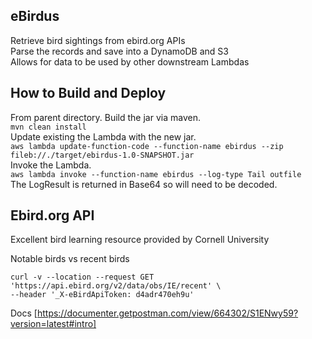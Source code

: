 ## eBirdus
Retrieve bird sightings from ebird.org APIs  
Parse the records and save into a DynamoDB and S3  
Allows for data to be used by other downstream Lambdas
 

## How to Build and Deploy
From parent directory. Build the jar via maven.  
`mvn clean install`  
Update existing the Lambda with the new jar.  
`aws lambda update-function-code --function-name ebirdus --zip fileb://./target/ebirdus-1.0-SNAPSHOT.jar`  
Invoke the Lambda.  
`aws lambda invoke --function-name ebirdus --log-type Tail outfile`  
The LogResult is returned in Base64 so will need to be decoded.


## Ebird.org API

Excellent bird learning resource provided by Cornell University 

Notable birds vs recent birds
```
curl -v --location --request GET 'https://api.ebird.org/v2/data/obs/IE/recent' \
--header '_X-eBirdApiToken: d4adr470eh9u'  
```
Docs [https://documenter.getpostman.com/view/664302/S1ENwy59?version=latest#intro]
